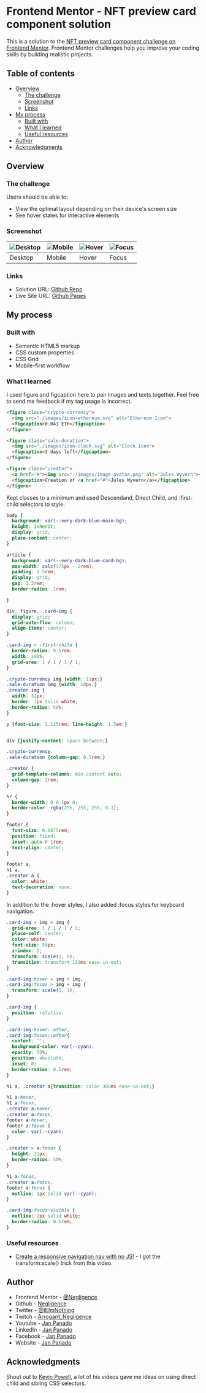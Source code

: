 # Frontend Mentor - NFT preview card component solution

This is a solution to the [NFT preview card component challenge on Frontend Mentor](https://www.frontendmentor.io/challenges/nft-preview-card-component-SbdUL_w0U). Frontend Mentor challenges help you improve your coding skills by building realistic projects. 

## Table of contents

- [Overview](#overview)
  - [The challenge](#the-challenge)
  - [Screenshot](#screenshot)
  - [Links](#links)
- [My process](#my-process)
  - [Built with](#built-with)
  - [What I learned](#what-i-learned)
  - [Useful resources](#useful-resources)
- [Author](#author)
- [Acknowledgments](#acknowledgments)

## Overview

### The challenge

Users should be able to:

- View the optimal layout depending on their device's screen size
- See hover states for interactive elements

### Screenshot

| ![Desktop](./screenshots/desktop.png) | ![Mobile](./screenshots/mobile.png) | ![Hover](./screenshots/hover.png)| ![Focus](./screenshots/focus.png)|
| ------- | -------| -------| ------|
| Desktop | Mobile | Hover  | Focus |

### Links

- Solution URL: [Github Repo](https://github.com/Negligence/nft-preview-card-component.git)
- Live Site URL: [Github Pages](https://negligence.github.io/nft-preview-card-component/)

## My process

### Built with

- Semantic HTML5 markup
- CSS custom properties
- CSS Grid
- Mobile-first workflow

### What I learned
I used figure and figcaption here to pair images and texts together. Feel free to send me feedback if my tag usage is incorrect.

```html
<figure class="crypto-currency">
  <img src="./images/icon-ethereum.svg" alt="Ethereum Icon">
  <figcaption>0.041 ETH</figcaption>
</figure>

<figure class="sale-duration">
  <img src="./images/icon-clock.svg" alt="Clock Icon">
  <figcaption>3 days left</figcaption>
</figure>

<figure class="creator">
  <a href="#"><img src="./images/image-avatar.png" alt="Jules Wyvern"></a>
  <figcaption>Creation of <a href="#">Jules Wyvern</a></figcaption>
</figure>
```

Kept classes to a minimum and used Descendand, Direct Child, and :first-child selectors to style.

```css
body {
  background: var(--very-dark-blue-main-bg);
  height: inherit;
  display: grid;
  place-content: center;
}

article {
  background: var(--very-dark-blue-card-bg);
  max-width: calc(375px - 2rem);
  padding: 1.5rem;
  display: grid;
  gap: 1.2rem;
  border-radius: 1rem;

}

div, figure, .card-img {
  display: grid;
  grid-auto-flow: column;
  align-items: center;
}

.card-img > :first-child {
  border-radius: 0.5rem;
  width: 100%;
  grid-area: 1 / 1 / 1 / 1;
}

.crypto-currency img {width: 11px;}
.sale-duration img {width: 18px;}
.creator img {
  width: 32px;
  border: 1px solid white;
  border-radius: 50%;
}

p {font-size: 1.125rem; line-height: 1.5em;}


div {justify-content: space-between;}

.crypto-currency,
.sale-duration {column-gap: 0.5rem;}

.creator {
  grid-template-columns: min-content auto;
  column-gap: 1rem;
}

hr {
  border-width: 0 0 1px 0;
  border-color: rgba(255, 255, 255, 0.1);
}

footer {
  font-size: 0.6875rem;
  position: fixed;
  inset: auto 0 1rem;
  text-align: center;
}

footer a,
h1 a,
.creator a {
  color: white;
  text-decoration: none;
}
```

In addition to the :hover styles, I also added :focus styles for keyboard navigation.

```css
.card-img > img + img {
  grid-area: 1 / 1 / 1 / 1;
  place-self: center;
  color: white;
  font-size: 50px;
  z-index: 1;
  transform: scale(1, 0);
  transition: transform 150ms ease-in-out;
}

.card-img:hover > img + img,
.card-img:focus > img + img {
  transform: scale(1, 1);
}

.card-img {
  position: relative;
}

.card-img:hover::after,
.card-img:focus::after{
  content: '';
  background-color: var(--cyan);
  opacity: 50%;
  position: absolute;
  inset: 0;
  border-radius: 0.5rem;
}

h1 a, .creator a{transition: color 300ms ease-in-out;}

h1 a:hover,
h1 a:focus,
.creator a:hover,
.creator a:focus,
footer a:hover,
footer a:focus {
  color: var(--cyan);
}

.creator > a:focus {
  height: 32px;
  border-radius: 50%;
}

h1 a:focus,
.creator a:focus,
footer a:focus {
  outline: 1px solid var(--cyan);
}

.card-img:focus-visible {
  outline: 2px solid white;
  border-radius: 0.5rem;
}
```

### Useful resources

- [Create a responsive navigation nav with no JS!](https://www.youtube.com/watch?v=8QKOaTYvYUA&t=1718s&ab_channel=KevinPowell) - I got the transform:scale() trick from this video.

## Author

- Frontend Mentor - [@Negligence](https://www.frontendmentor.io/profile/Negligence)
- Github - [Negligence](https://github.com/Negligence)
- Twitter - [@IEImNothing](https://twitter.com/IEImNothing)
- Twitch - [Arrogant_Negligence](https://www.twitch.tv/arrogant_negligence)
- Youtube - [Jan Panado](https://www.youtube.com/channel/UC4ojhHYmkHptu2JpyKtrL-w)
- LinkedIn - [Jan Panado](https://www.linkedin.com/in/janp-09/)
- Facebook - [Jan Panado](https://www.facebook.com/jan.panado)
- Website - [Jan Panado](https://jan-panado.com/)

## Acknowledgments

Shout out to [Kevin Powell](https://www.youtube.com/kepowob), a lot of his videos gave me ideas on using direct child and sibling CSS selectors.
